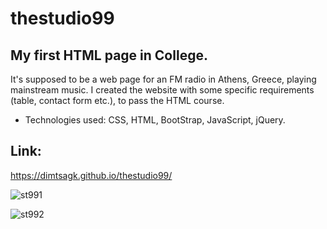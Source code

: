 # thestudio99
## My first HTML page in College. 

It's supposed to be a web page for an FM radio in Athens, Greece, playing mainstream music. I created the website with some specific requirements (table, contact form etc.), to pass the HTML course. 
- Technologies used: CSS, HTML, BootStrap, JavaScript, jQuery. 

## Link:
https://dimtsagk.github.io/thestudio99/

![st991](https://github.com/user-attachments/assets/ee23fb1e-90ce-489e-ba6b-edcaeeffbf9d)

![st992](https://github.com/user-attachments/assets/049a21b8-b856-4e76-8b25-957ed0b302ba)

